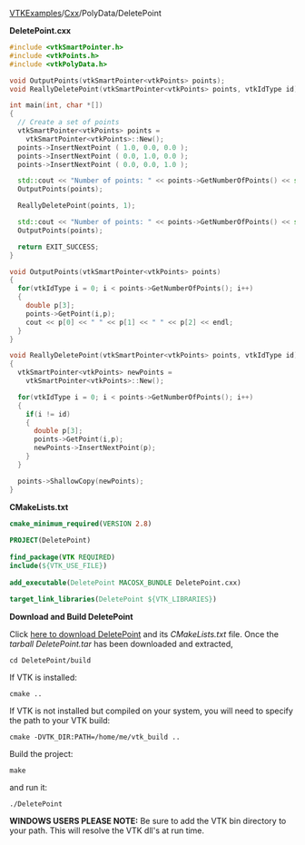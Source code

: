 [VTKExamples](/home/)/[Cxx](/Cxx)/PolyData/DeletePoint

**DeletePoint.cxx**
```c++
#include <vtkSmartPointer.h>
#include <vtkPoints.h>
#include <vtkPolyData.h>

void OutputPoints(vtkSmartPointer<vtkPoints> points);
void ReallyDeletePoint(vtkSmartPointer<vtkPoints> points, vtkIdType id);

int main(int, char *[])
{
  // Create a set of points
  vtkSmartPointer<vtkPoints> points =
    vtkSmartPointer<vtkPoints>::New();
  points->InsertNextPoint ( 1.0, 0.0, 0.0 );
  points->InsertNextPoint ( 0.0, 1.0, 0.0 );
  points->InsertNextPoint ( 0.0, 0.0, 1.0 );

  std::cout << "Number of points: " << points->GetNumberOfPoints() << std::endl;
  OutputPoints(points);

  ReallyDeletePoint(points, 1);

  std::cout << "Number of points: " << points->GetNumberOfPoints() << std::endl;
  OutputPoints(points);

  return EXIT_SUCCESS;
}

void OutputPoints(vtkSmartPointer<vtkPoints> points)
{
  for(vtkIdType i = 0; i < points->GetNumberOfPoints(); i++)
  {
    double p[3];
    points->GetPoint(i,p);
    cout << p[0] << " " << p[1] << " " << p[2] << endl;
  }
}

void ReallyDeletePoint(vtkSmartPointer<vtkPoints> points, vtkIdType id)
{
  vtkSmartPointer<vtkPoints> newPoints =
    vtkSmartPointer<vtkPoints>::New();

  for(vtkIdType i = 0; i < points->GetNumberOfPoints(); i++)
  {
    if(i != id)
    {
      double p[3];
      points->GetPoint(i,p);
      newPoints->InsertNextPoint(p);
    }
  }

  points->ShallowCopy(newPoints);
}
```
**CMakeLists.txt**
```cmake
cmake_minimum_required(VERSION 2.8)
 
PROJECT(DeletePoint)
 
find_package(VTK REQUIRED)
include(${VTK_USE_FILE})
 
add_executable(DeletePoint MACOSX_BUNDLE DeletePoint.cxx)
 
target_link_libraries(DeletePoint ${VTK_LIBRARIES})
```

**Download and Build DeletePoint**

Click [here to download DeletePoint](https://github.com/lorensen/VTKWikiExamplesTarballs/raw/master/DeletePoint.tar) and its *CMakeLists.txt* file.
Once the *tarball DeletePoint.tar* has been downloaded and extracted,
```
cd DeletePoint/build 
```
If VTK is installed:
```
cmake ..
```
If VTK is not installed but compiled on your system, you will need to specify the path to your VTK build:
```
cmake -DVTK_DIR:PATH=/home/me/vtk_build ..
```
Build the project:
```
make
```
and run it:
```
./DeletePoint
```
**WINDOWS USERS PLEASE NOTE:** Be sure to add the VTK bin directory to your path. This will resolve the VTK dll's at run time.

